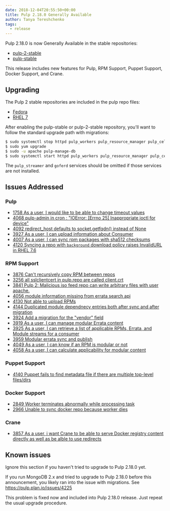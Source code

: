 ```yaml
---
date: 2018-12-04T20:55:50+00:00
title: Pulp 2.18.0 Generally Available
author: Tanya Tereshchenko
tags:
  - release
---
```

<!-- more -->
Pulp 2.18.0 is now Generally Available in the stable repositories:

* [pulp-2-stable](https://repos.fedorapeople.org/pulp/pulp/stable/2/)
* [pulp-stable](https://repos.fedorapeople.org/pulp/pulp/stable/latest/)

This release includes new features for Pulp, RPM Support, Puppet Support, Docker Support, and Crane.

## Upgrading

The Pulp 2 stable repositories are included in the pulp repo files:

- [Fedora](https://repos.fedorapeople.org/repos/pulp/pulp/fedora-pulp.repo)
- [RHEL 7](https://repos.fedorapeople.org/repos/pulp/pulp/rhel-pulp.repo)

After enabling the pulp-stable or pulp-2-stable repository, you'll want to
follow the standard upgrade path with migrations:

```sh
$ sudo systemctl stop httpd pulp_workers pulp_resource_manager pulp_celerybeat pulp_streamer goferd
$ sudo yum upgrade
$ sudo -u apache pulp-manage-db
$ sudo systemctl start httpd pulp_workers pulp_resource_manager pulp_celerybeat pulp_streamer goferd
```

The `pulp_streamer` and `goferd` services should be omitted if those services are not installed.


## Issues Addressed

### Pulp
- [1758	As a user, I would like to be able to change timeout values](https://pulp.plan.io/issues/1758)
- [4068	pulp-admin in cron : "IOError: [Errno 25] Inappropriate ioctl for device"](https://pulp.plan.io/issues/4068)
- [4092	redirect_host defaults to socket.getfqdn() instead of None](https://pulp.plan.io/issues/4092)
- [3927	As a user, I can upload information about Consumer](https://pulp.plan.io/issues/3927)
- [4007	As a user, I can sync rpm packages with sha512 checksums](https://pulp.plan.io/issues/4007)
- [4120	Syncing a repo with `background` download policy raises InvalidURL in RHEL 7.6](https://pulp.plan.io/issues/4120)

### RPM Support
- [3876	Can't recursively copy RPM between repos](https://pulp.plan.io/issues/3876)
- [3256	all sslclientcert in pulp.repo are called client.crt](https://pulp.plan.io/issues/3256)
- [3841	Pulp 2: Malicious iso feed repo can write arbitrary files with user apache.](https://pulp.plan.io/issues/3841)
- [4056	module information missing from errata search api](https://pulp.plan.io/issues/4056)
- [4130	Not able to upload RPMs](https://pulp.plan.io/issues/4130)
- [4144	Duplicated module dependnecy entries both after sync and after migration](https://pulp.plan.io/issues/4144)
- [3924	Add a migration for the "vendor" field](https://pulp.plan.io/issues/3924)
- [3919	As a user, I can manage modular Errata content](https://pulp.plan.io/issues/3919)
- [3925	As a user, I can retrieve a list of applicable RPMs, Errata, and Module streams for a consumer](https://pulp.plan.io/issues/3925)
- [3959	Modular errata sync and publish](https://pulp.plan.io/issues/3959)
- [4049	As a user, I can know if an RPM is modular or not](https://pulp.plan.io/issues/4049)
- [4058	As a user, I can calculate applicability for modular content](https://pulp.plan.io/issues/4058)

### Puppet Support
- [4140	Puppet fails to find metadata file if there are multiple top-level files/dirs](https://pulp.plan.io/issues/4140)

### Docker Support
- [2849	Worker terminates abnormally while processing task](https://pulp.plan.io/issues/2849)
- [2966	Unable to sync docker repo because worker dies](https://pulp.plan.io/issues/2966)

### Crane
- [3857	As a user, i want Crane to be able to serve Docker registry content directly as well as be alble to use redirects](https://pulp.plan.io/issues/3857)


## Known issues

Ignore this section if you haven't tried to upgrade to Pulp 2.18.0 yet.

If you run MongoDB 2.x and tried to upgrade to Pulp 2.18.0 before this announcement, you likely ran into the issue with migrations.
See https://pulp.plan.io/issues/4225

This problem is fixed now and included into Pulp 2.18.0 release.
Just repeat the usual upgrade procedure.
